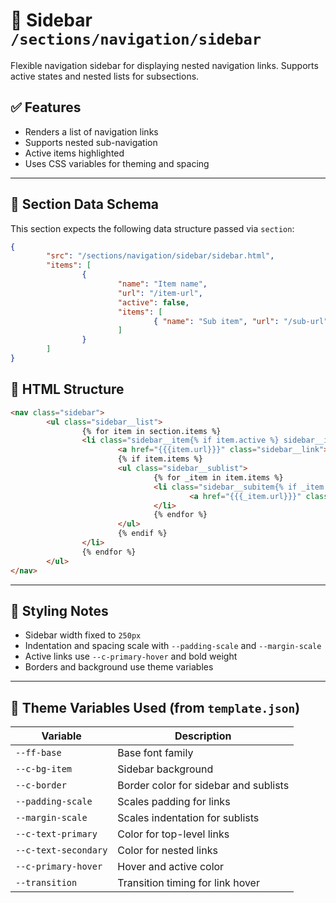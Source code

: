 # 📂 Sidebar `/sections/navigation/sidebar`

Flexible navigation sidebar for displaying nested navigation links. Supports active states and nested lists for subsections.

## ✅ Features

-   Renders a list of navigation links
-   Supports nested sub-navigation
-   Active items highlighted
-   Uses CSS variables for theming and spacing

---

## 🧾 Section Data Schema

This section expects the following data structure passed via `section`:

```json
{
        "src": "/sections/navigation/sidebar/sidebar.html",
        "items": [
                {
                        "name": "Item name",
                        "url": "/item-url",
                        "active": false,
                        "items": [
                                { "name": "Sub item", "url": "/sub-url", "active": false }
                        ]
                }
        ]
}
```

## 🧱 HTML Structure

```html
<nav class="sidebar">
        <ul class="sidebar__list">
                {% for item in section.items %}
                <li class="sidebar__item{% if item.active %} sidebar__item--active{% endif %}">
                        <a href="{{{item.url}}}" class="sidebar__link">{{{item.name}}}</a>
                        {% if item.items %}
                        <ul class="sidebar__sublist">
                                {% for _item in item.items %}
                                <li class="sidebar__subitem{% if _item.active %} sidebar__subitem--active{% endif %}">
                                        <a href="{{{_item.url}}}" class="sidebar__sublink">{{{_item.name}}}</a>
                                </li>
                                {% endfor %}
                        </ul>
                        {% endif %}
                </li>
                {% endfor %}
        </ul>
</nav>
```

---

## 🎨 Styling Notes

-   Sidebar width fixed to `250px`
-   Indentation and spacing scale with `--padding-scale` and `--margin-scale`
-   Active links use `--c-primary-hover` and bold weight
-   Borders and background use theme variables

---

## 🧩 Theme Variables Used (from `template.json`)

| Variable                  | Description                                   |
| ------------------------- | --------------------------------------------- |
| `--ff-base`               | Base font family                              |
| `--c-bg-item`             | Sidebar background                            |
| `--c-border`              | Border color for sidebar and sublists         |
| `--padding-scale`         | Scales padding for links                      |
| `--margin-scale`          | Scales indentation for sublists               |
| `--c-text-primary`        | Color for top-level links                     |
| `--c-text-secondary`      | Color for nested links                        |
| `--c-primary-hover`       | Hover and active color                        |
| `--transition`            | Transition timing for link hover              |
